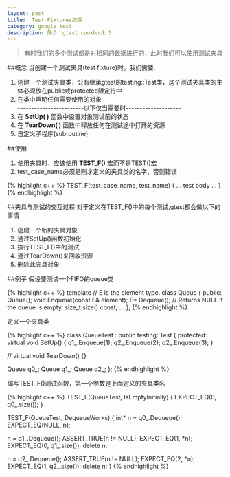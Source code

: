 ```yaml
---
layout: post
title:  Test Fixtures初探
category: google test
description: 简介：gtest cookbook 5
---
```


> 有时我们的多个测试都是对相同的数据进行的，此时我们可以使用测试夹具

##概念
当创建一个测试夹具(test fixture)时，我们需要:  

1. 创建一个测试夹具类，公有继承gtest的testing::Test类，这个测试夹具类的主体必须放在public或protected限定符中  
2. 在类中声明任何需要使用的对象  
------------------------以下仅当需要时--------------------  
3. 在 **SetUp( )** 函数中设置对象测试前的状态  
4. 在 **TearDown( )** 函数中释放任何在测试途中打开的资源  
5. 自定义子程序(subroutine)  

##使用

1. 使用夹具时，应该使用 **TEST_F()** 宏而不是TEST()宏
2. test_case_name必须是刚才定义的夹具类的名字，否则错误

{% highlight c++ %}
TEST_F(test_case_name, test_name) {
 ... test body ...
}
{% endhighlight %}



##夹具与测试的交互过程
对于定义在TEST_F()中的每个测试,gtest都会做以下的事情  

1. 创建一个新的夹具对象
2. 通过SetUp()函数初始化
3. 执行TEST_F()中的测试
4. 通过TearDown()来回收资源
5. 删除此夹具对象

##例子
假设要测试一个FIFO的queue类


{% highlight c++ %}
template <typename E> // E is the element type.
class Queue {
 public:
  Queue();
  void Enqueue(const E& element);
  E* Dequeue(); // Returns NULL if the queue is empty.
  size_t size() const;
  ...
};
{% endhighlight %}


定义一个夹具类


{% highlight c++ %}
class QueueTest : public testing::Test {
 protected:
  virtual void SetUp() {
    q1_.Enqueue(1);
    q2_.Enqueue(2);
    q2_.Enqueue(3);
  }

  // virtual void TearDown() {}

  Queue<int> q0_;
  Queue<int> q1_;
  Queue<int> q2_;
};
{% endhighlight %}

编写TEST_F()测试函数，第一个参数是上面定义的夹具类名

{% highlight c++ %}
TEST_F(QueueTest, IsEmptyInitially) {
  EXPECT_EQ(0, q0_.size());
}

TEST_F(QueueTest, DequeueWorks) {
  int* n = q0_.Dequeue();
  EXPECT_EQ(NULL, n);

  n = q1_.Dequeue();
  ASSERT_TRUE(n != NULL);
  EXPECT_EQ(1, *n);
  EXPECT_EQ(0, q1_.size());
  delete n;

  n = q2_.Dequeue();
  ASSERT_TRUE(n != NULL);
  EXPECT_EQ(2, *n);
  EXPECT_EQ(1, q2_.size());
  delete n;
}
{% endhighlight %}
